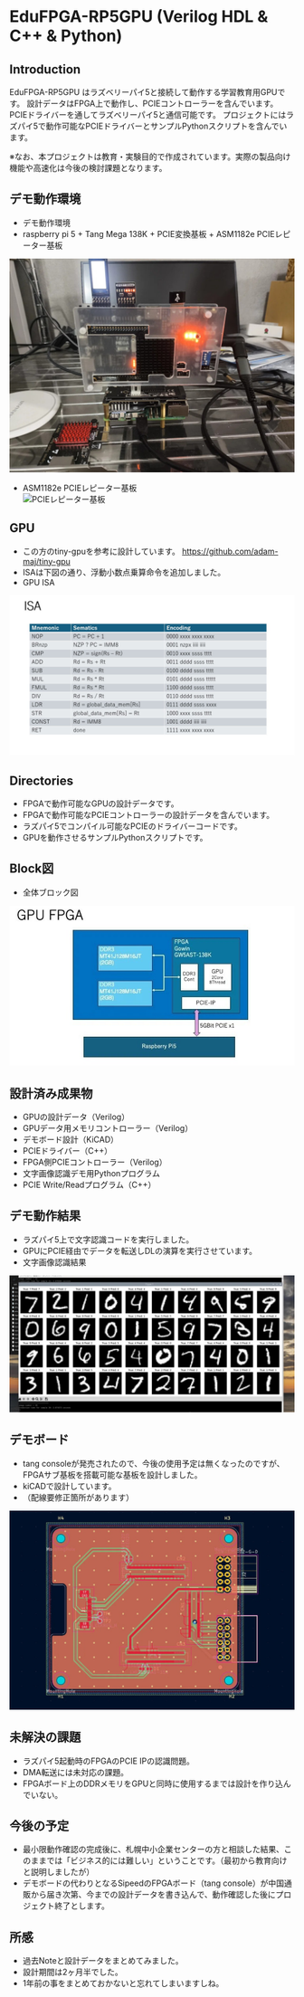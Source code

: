 # EduFPGA-RP5GPU (Verilog HDL & C++ & Python)

## Introduction

EduFPGA-RP5GPU はラズベリーパイ5と接続して動作する学習教育用GPUです。
設計データはFPGA上で動作し、PCIEコントローラーを含んでいます。
PCIEドライバーを通してラズベリーパイ5と通信可能です。
プロジェクトにはラズパイ5で動作可能なPCIEドライバーとサンプルPythonスクリプトを含んでいます。

※なお、本プロジェクトは教育・実験目的で作成されています。実際の製品向け機能や高速化は今後の検討課題となります。

## デモ動作環境
- デモ動作環境
- raspberry pi 5 + Tang Mega 138K + PCIE変換基板 + ASM1182e PCIEレピーター基板 <br>

![デモ動作環境](https://github.com/rmbmp717/EduFPGA-RP5GPU/blob/main/image/RP5_GPU.jpg?raw=true)

- ASM1182e PCIEレピーター基板 <br>
![PCIEレピーター基板](https://github.com/rmbmp717/EduFPGA-RP5GPU/blob/main/image/RP5_GPU_ASM1182e.jpg?raw=true)

## GPU
- この方のtiny-gpuを参考に設計しています。
https://github.com/adam-maj/tiny-gpu
- ISAは下図の通り、浮動小数点乗算命令を追加しました。
- GPU ISA <br>

![GPU ISA](https://github.com/rmbmp717/EduFPGA-RP5GPU/blob/main/image/GPU_ISA.jpg?raw=true)

## Directories
- FPGAで動作可能なGPUの設計データです。
- FPGAで動作可能なPCIEコントローラーの設計データを含んでいます。
- ラズパイ5でコンパイル可能なPCIEのドライバーコードです。
- GPUを動作させるサンプルPythonスクリプトです。

## Block図
- 全体ブロック図 <br>

![全体ブロック図](https://github.com/rmbmp717/EduFPGA-RP5GPU/blob/main/image/eduFPGA_GPU.jpg?raw=true)

## 設計済み成果物
- GPUの設計データ（Verilog）
- GPUデータ用メモリコントローラー（Verilog）
- デモボード設計（KiCAD）
- PCIEドライバー（C++）
- FPGA側PCIEコントローラー（Verilog）
- 文字画像認識デモ用Pythonプログラム
- PCIE Write/Readプログラム（C++）

## デモ動作結果
- ラズパイ5上で文字認識コードを実行しました。
- GPUにPCIE経由でデータを転送しDLの演算を実行させています。
- 文字画像認識結果 <br>

![文字画像認識結果](https://github.com/rmbmp717/EduFPGA-RP5GPU/blob/main/image/GPU_demo.jpg?raw=true)

## デモボード
- tang consoleが発売されたので、今後の使用予定は無くなったのですが、FPGAサブ基板を搭載可能な基板を設計しました。
- kiCADで設計しています。
- （配線要修正箇所があります）

![デモボード](https://github.com/rmbmp717/EduFPGA-RP5GPU/blob/main/image/FPGA_board.jpg?raw=true)

## 未解決の課題
- ラズパイ5起動時のFPGAのPCIE IPの認識問題。
- DMA転送には未対応の課題。
- FPGAボード上のDDRメモリをGPUと同時に使用するまでは設計を作り込んでいない。

## 今後の予定
- 最小限動作確認の完成後に、札幌中小企業センターの方と相談した結果、このままでは「ビジネス的には難しい」ということです。（最初から教育向けと説明しましたが）
- デモボードの代わりとなるSipeedのFPGAボード（tang console）が中国通販から届き次第、今までの設計データを書き込んで、動作確認した後にプロジェクト終了とします。

## 所感
- 過去Noteと設計データをまとめてみました。
- 設計期間は2ヶ月半でした。
- 1年前の事をまとめておかないと忘れてしまいますしね。
